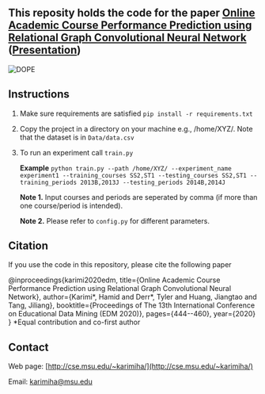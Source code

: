 ## This reposity holds the code for the paper [Online Academic Course Performance Prediction using Relational Graph Convolutional Neural Network](https://educationaldatamining.org/files/conferences/EDM2020/papers/paper_45.pdf)  ([Presentation](https://youtu.be/xrwxIALtHrc))

![DOPE](http://cse.msu.edu/~karimiha/images/dope.jpg)


## Instructions 

1. Make sure requirements are satisfied `pip install -r requirements.txt`

2. Copy the project in a directory on your machine e.g., /home/XYZ/. Note that the dataset is in `Data/data.csv`

3. To run an experiment call `train.py`
    
    **Example** `python train.py --path /home/XYZ/ --experiment_name experiment1 --training_courses SS2,ST1 --testing_courses SS2,ST1 --training_periods 2013B,2013J --testing_periods 2014B,2014J`
    
    
    **Note 1.** Input courses and periods are seperated by comma (if more than one course/period is intended).
     
    **Note 2.** Please refer to `config.py` for different parameters.
     
## Citation

If you use the code in this repository, please cite the following paper


@inproceedings{karimi2020edm,
  title={Online Academic Course Performance Prediction using Relational Graph Convolutional Neural Network},
  author={Karimi*, Hamid and Derr*, Tyler and Huang, Jiangtao and Tang, Jiliang},
  booktitle={Proceedings of The 13th International Conference on Educational Data Mining (EDM 2020)},
  pages={444--460},
  year={2020}
}
*Equal contribution and co-first author
## Contact
Web page: [http://cse.msu.edu/~karimiha/](http://cse.msu.edu/~karimiha/)

Email: [karimiha@msu.edu](karimiha@msu.edu)

